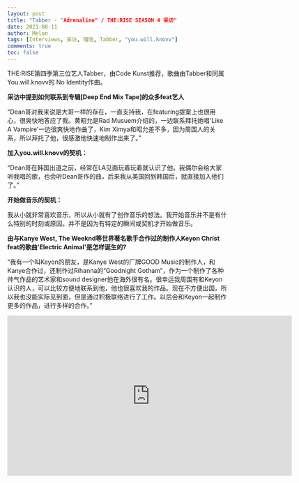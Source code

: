```yaml
---
layout: post
title: "Tabber - "Adrenaline" / THE:RISE SEASON 4 采访"
date: 2021-08-11
author: Melon
tags: [Interviews, 采访, 嘻哈, Tabber, "you.will.knovv"]
comments: true
toc: false
---
```


THE:RISE第四季第三位艺人Tabber，由Code Kunst推荐，歌曲由Tabber和同属You.will.knovv的 No Identity作曲。

**采访中提到如何联系到专辑[Deep End Mix Tape]的众多feat艺人**

“Dean哥对我来说是大哥一样的存在，一直支持我，在featuring提案上也很用心，很爽快地答应了我。黄昭允是Rad Musuem介绍的，一边联系拜托她唱'Like A Vampire'一边很爽快地作曲了，Kim Ximya和昭允差不多，因为周围人的关系，所以拜托了他，很感激他快速地制作出来了。”

**加入you.will.knovv的契机：**

“Dean哥在韩国出道之前，经常在LA见面玩着玩着就认识了他。我偶尔会给大家听我唱的歌，也会听Dean哥作的曲，后来我从美国回到韩国后，就直接加入他们了。”

**开始做音乐的契机：**

我从小就非常喜欢音乐，所以从小就有了创作音乐的想法。我开始音乐并不是有什么特别的时刻或原因。并不是因为有特定的瞬间或契机才开始做音乐。

**由与Kanye West, The Weeknd等世界著名歌手合作过的制作人Keyon Christ feat的歌曲'Electric Animal'是怎样诞生的?**

“我有一个叫Keyon的朋友，是Kanye West的厂牌GOOD Music的制作人，和Kanye合作过，还制作过Rihanna的“Goodnight Gotham”，作为一个制作了各种帅气作品的艺术家和sound designer他在海外很有名。很幸运我周围有和Keyon认识的人，可以比较方便地联系到他，他也很喜欢我的作品。现在不方便出国，所以我也没能实际见到面，但是通过积极联络进行了工作。以后会和Keyon一起制作更多的作品，进行多样的合作。”

<div class="video-container"><iframe width="653" height="367" src="https://www.youtube.com/embed/c5R8cB-9eVk" title="YouTube video player" frameborder="0" allow="accelerometer; autoplay; clipboard-write; encrypted-media; gyroscope; picture-in-picture" allowfullscreen></iframe></div>

